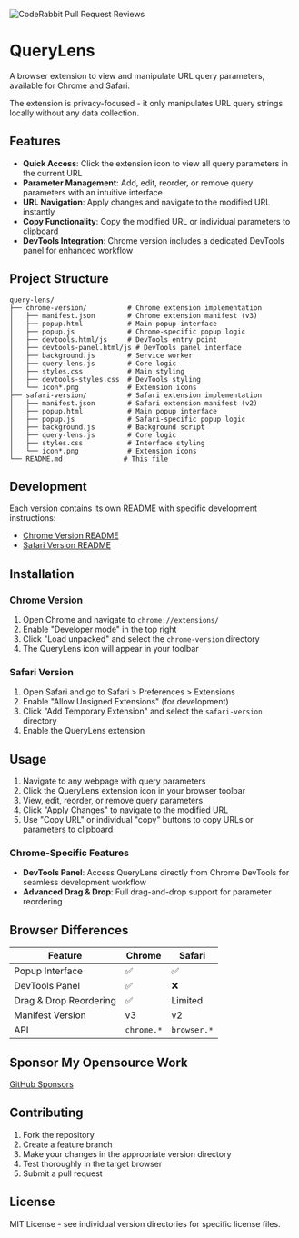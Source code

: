 ![CodeRabbit Pull Request Reviews](https://img.shields.io/coderabbit/prs/github/MB-999/query-lens?utm_source=oss&utm_medium=github&utm_campaign=MB-999%2Fquery-lens&labelColor=171717&color=FF570A&link=https%3A%2F%2Fcoderabbit.ai&label=CodeRabbit+Reviews)

# QueryLens

A browser extension to view and manipulate URL query parameters, available for Chrome and Safari.

The extension is privacy-focused - it only manipulates URL query strings locally without any data collection.

## Features

- **Quick Access**: Click the extension icon to view all query parameters in the current URL
- **Parameter Management**: Add, edit, reorder, or remove query parameters with an intuitive interface
- **URL Navigation**: Apply changes and navigate to the modified URL instantly
- **Copy Functionality**: Copy the modified URL or individual parameters to clipboard
- **DevTools Integration**: Chrome version includes a dedicated DevTools panel for enhanced workflow

## Project Structure

```text
query-lens/
├── chrome-version/          # Chrome extension implementation
│   ├── manifest.json        # Chrome extension manifest (v3)
│   ├── popup.html           # Main popup interface
│   ├── popup.js             # Chrome-specific popup logic
│   ├── devtools.html/js     # DevTools entry point
│   ├── devtools-panel.html/js # DevTools panel interface
│   ├── background.js        # Service worker
│   ├── query-lens.js        # Core logic
│   ├── styles.css           # Main styling
│   ├── devtools-styles.css  # DevTools styling
│   └── icon*.png            # Extension icons
├── safari-version/          # Safari extension implementation
│   ├── manifest.json        # Safari extension manifest (v2)
│   ├── popup.html           # Main popup interface
│   ├── popup.js             # Safari-specific popup logic
│   ├── background.js        # Background script
│   ├── query-lens.js        # Core logic
│   ├── styles.css           # Interface styling
│   └── icon*.png            # Extension icons
└── README.md               # This file
```

## Development

Each version contains its own README with specific development instructions:

- [Chrome Version README](chrome-version/README.md)
- [Safari Version README](safari-version/README.md)

## Installation

### Chrome Version

1. Open Chrome and navigate to `chrome://extensions/`
2. Enable "Developer mode" in the top right
3. Click "Load unpacked" and select the `chrome-version` directory
4. The QueryLens icon will appear in your toolbar

### Safari Version

1. Open Safari and go to Safari > Preferences > Extensions
2. Enable "Allow Unsigned Extensions" (for development)
3. Click "Add Temporary Extension" and select the `safari-version` directory
4. Enable the QueryLens extension

## Usage

1. Navigate to any webpage with query parameters
2. Click the QueryLens extension icon in your browser toolbar
3. View, edit, reorder, or remove query parameters
4. Click "Apply Changes" to navigate to the modified URL
5. Use "Copy URL" or individual "copy" buttons to copy URLs or parameters to clipboard

### Chrome-Specific Features

- **DevTools Panel**: Access QueryLens directly from Chrome DevTools for seamless development workflow
- **Advanced Drag & Drop**: Full drag-and-drop support for parameter reordering

## Browser Differences

| Feature                | Chrome     | Safari      |
| ---------------------- | ---------- | ----------- |
| Popup Interface        | ✅         | ✅          |
| DevTools Panel         | ✅         | ❌          |
| Drag & Drop Reordering | ✅         | Limited     |
| Manifest Version       | v3         | v2          |
| API                    | `chrome.*` | `browser.*` |

## Sponsor My Opensource Work

[GitHub Sponsors](https://github.com/sponsors/MB-999)

## Contributing

1. Fork the repository
2. Create a feature branch
3. Make your changes in the appropriate version directory
4. Test thoroughly in the target browser
5. Submit a pull request

## License

MIT License - see individual version directories for specific license files.
